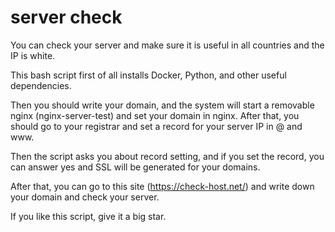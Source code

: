 # server check

You can check your server and make sure it is useful in all countries and the IP is white.

This bash script first of all installs Docker, Python, and other useful dependencies.

Then you should write your domain, and the system will start a removable nginx (nginx-server-test) and set your domain in nginx. After that, you should go to your registrar and set a record for your server IP in @ and www.

Then the script asks you about record setting, and if you set the record, you can answer yes and SSL will be generated for your domains.

After that, you can go to this site (https://check-host.net/) and write down your domain and check your server.

If you like this script, give it a big star.
